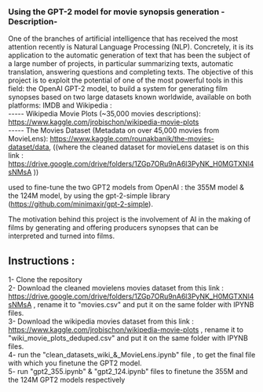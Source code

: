 ### Using the GPT-2 model for movie synopsis generation -Description- 

One of the branches of artificial intelligence that has received the most attention recently is Natural Language Processing (NLP). Concretely, it is its application to the automatic generation of text that has been the subject of a large number of projects, in particular summarizing texts, automatic translation, answering questions and completing texts.
The objective of this project is to exploit the potential of one of the most powerful tools in this field: the OpenAI GPT-2 model, to build a system for generating film synopses based on two large datasets known worldwide, available on both platforms: IMDB and Wikipedia :
<br/> ----- Wikipedia Movie Plots (~35,000 movies descriptions): https://www.kaggle.com/jrobischon/wikipedia-movie-plots 
<br/> ----- The Movies Dataset (Metadata on over 45,000 movies from MovieLens): https://www.kaggle.com/rounakbanik/the-movies-dataset/data, ((where the cleaned dataset for movieLens dataset is on this link : https://drive.google.com/drive/folders/1ZGp7ORu9nA6l3PyNK_H0MGTXNl4sNMsA ))<br/>

used to fine-tune the two GPT2 models from OpenAI : the 355M model & the 124M model, by using the gpt-2-simple library (https://github.com/minimaxir/gpt-2-simple).

The motivation behind this project is the involvement of AI in the making of films by generating and offering producers synopses that can be interpreted and turned into films.



## Instructions :
1- Clone the repository
<br /> 2- Download the cleaned movielens movies dataset from this link : https://drive.google.com/drive/folders/1ZGp7ORu9nA6l3PyNK_H0MGTXNl4sNMsA , rename it to "movies.csv" and put it on the same folder with IPYNB files.
<br /> 3- Download the wikipedia movies dataset from this link : https://www.kaggle.com/jrobischon/wikipedia-movie-plots , rename it to "wiki_movie_plots_deduped.csv" and put it on the same folder with IPYNB files.
<br /> 4- run the "clean_datasets_wiki_&_MovieLens.ipynb" file , to get the final file with which you finetune the GPT2 model.
<br /> 5- run "gpt2_355.ipynb" & "gpt2_124.ipynb" files to finetune the 355M and the 124M GPT2 models respectively 
